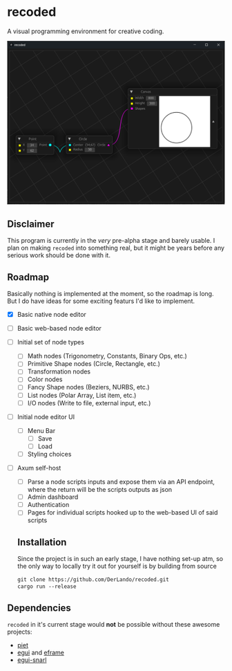 # recoded

A visual programming environment for creative coding.

![recoded UI](resources/UI_current.png)

## Disclaimer

This program is currently in the *very* pre-alpha stage and barely usable. I plan on making `recoded` into something real, but it might be years before any serious work should be done with it.

## Roadmap

Basically nothing is implemented at the moment, so the roadmap is long. But I do have ideas for some exciting featurs I'd like to implement.

- [x] Basic native node editor
- [ ] Basic web-based node editor
- [ ] Initial set of node types
    - [ ] Math nodes (Trigonometry, Constants, Binary Ops, etc.)
    - [ ] Primitive Shape nodes (Circle, Rectangle, etc.)
    - [ ] Transformation nodes
    - [ ] Color nodes
    - [ ] Fancy Shape nodes (Beziers, NURBS, etc.)
    - [ ] List nodes (Polar Array, List item, etc.)
    - [ ] I/O nodes (Write to file, external input, etc.)
- [ ] Initial node editor UI
    - [ ] Menu Bar
      - [ ] Save
      - [ ] Load
    - [ ] Styling choices
- [ ] Axum self-host
  - [ ] Parse a node scripts inputs and expose them via an API endpoint, where the return will be the scripts outputs as json
  - [ ] Admin dashboard
  - [ ] Authentication
  - [ ] Pages for individual scripts hooked up to the web-based UI of said scripts

  ## Installation

  Since the project is in such an early stage, I have nothing set-up atm, so the only way to locally try it out for yourself is by building from source

  ```console
  git clone https://github.com/DerLando/recoded.git
  cargo run --release
  ```

## Dependencies

`recoded` in it's current stage would **not** be possible without these awesome projects:

- [piet](https://github.com/linebender/piet)
- [egui](https://github.com/emilk/egui) and [eframe](https://github.com/emilk/egui/tree/master/crates/eframe)
- [egui-snarl](https://github.com/zakarumych/egui-snarl/)
